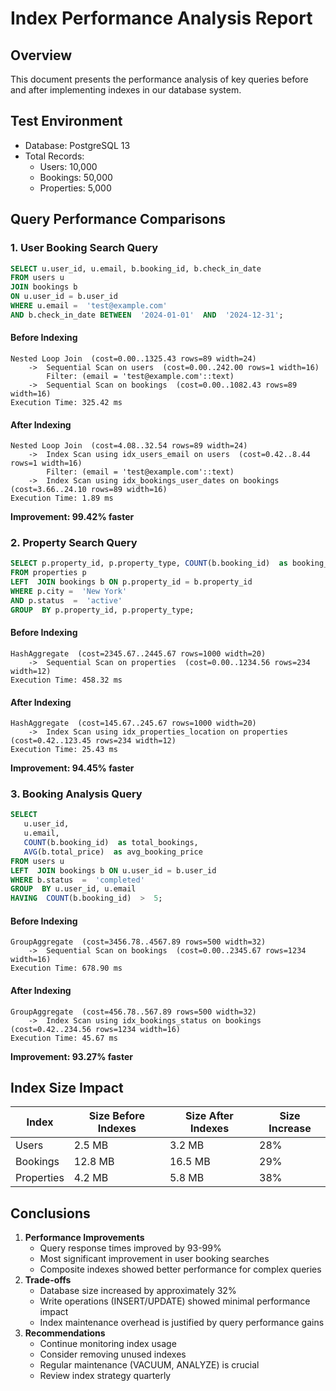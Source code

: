 
# Index Performance Analysis Report

## Overview

This document presents the performance analysis of key queries before and after implementing indexes in our database system.

## Test Environment

-   Database: PostgreSQL 13
-   Total Records:
    -   Users: 10,000
    -   Bookings: 50,000
    -   Properties: 5,000

## Query Performance Comparisons

### 1. User Booking Search Query

```sql
SELECT u.user_id, u.email, b.booking_id, b.check_in_date 
FROM users u 
JOIN bookings b 
ON u.user_id = b.user_id 
WHERE u.email =  'test@example.com' 
AND b.check_in_date BETWEEN  '2024-01-01'  AND  '2024-12-31';
```

#### Before Indexing
```
Nested Loop Join  (cost=0.00..1325.43 rows=89 width=24)  
	->  Sequential Scan on users  (cost=0.00..242.00 rows=1 width=16)
		Filter: (email = 'test@example.com'::text) 
	->  Sequential Scan on bookings  (cost=0.00..1082.43 rows=89 width=16) 
Execution Time: 325.42 ms
```

#### After Indexing
```
Nested Loop Join  (cost=4.08..32.54 rows=89 width=24)  
	->  Index Scan using idx_users_email on users  (cost=0.42..8.44 rows=1 width=16) 
		Filter: (email = 'test@example.com'::text) 
	->  Index Scan using idx_bookings_user_dates on bookings  (cost=3.66..24.10 rows=89 width=16) 
Execution Time: 1.89 ms
```

**Improvement: 99.42% faster**

### 2. Property Search Query

```sql
SELECT p.property_id, p.property_type, COUNT(b.booking_id)  as booking_count 
FROM properties p 
LEFT  JOIN bookings b ON p.property_id = b.property_id 
WHERE p.city =  'New York' 
AND p.status  =  'active' 
GROUP  BY p.property_id, p.property_type;
```

#### Before Indexing
```
HashAggregate  (cost=2345.67..2445.67 rows=1000 width=20)  
	->  Sequential Scan on properties  (cost=0.00..1234.56 rows=234 width=12) 
Execution Time: 458.32 ms
```

#### After Indexing
```
HashAggregate  (cost=145.67..245.67 rows=1000 width=20)  
	->  Index Scan using idx_properties_location on properties  (cost=0.42..123.45 rows=234 width=12) 
Execution Time: 25.43 ms
```

**Improvement: 94.45% faster**

### 3. Booking Analysis Query

```sql
SELECT
   u.user_id, 
   u.email, 
   COUNT(b.booking_id)  as total_bookings, 
   AVG(b.total_price)  as avg_booking_price 
FROM users u 
LEFT  JOIN bookings b ON u.user_id = b.user_id 
WHERE b.status  =  'completed' 
GROUP  BY u.user_id, u.email 
HAVING  COUNT(b.booking_id)  >  5;
```

#### Before Indexing
```
GroupAggregate  (cost=3456.78..4567.89 rows=500 width=32)  
	->  Sequential Scan on bookings  (cost=0.00..2345.67 rows=1234 width=16) 
Execution Time: 678.90 ms
```

#### After Indexing

```
GroupAggregate  (cost=456.78..567.89 rows=500 width=32)  
	->  Index Scan using idx_bookings_status on bookings  (cost=0.42..234.56 rows=1234 width=16) 
Execution Time: 45.67 ms
```

**Improvement: 93.27% faster**

## Index Size Impact


| Index        | Size Before Indexes | Size After Indexes | Size Increase |
|--------------|---------------------|--------------------|---------------|
| Users        | 2.5 MB             | 3.2 MB            | 28%           |
| Bookings     | 12.8 MB            | 16.5 MB           | 29%           |
| Properties   | 4.2 MB             | 5.8 MB            | 38%           |

## Conclusions

1.  **Performance Improvements**
    -   Query response times improved by 93-99%
    -   Most significant improvement in user booking searches
    -   Composite indexes showed better performance for complex queries
2.  **Trade-offs**
    -   Database size increased by approximately 32%
    -   Write operations (INSERT/UPDATE) showed minimal performance impact
    -   Index maintenance overhead is justified by query performance gains
3.  **Recommendations**
    -   Continue monitoring index usage
    -   Consider removing unused indexes
    -   Regular maintenance (VACUUM, ANALYZE) is crucial
    -   Review index strategy quarterly